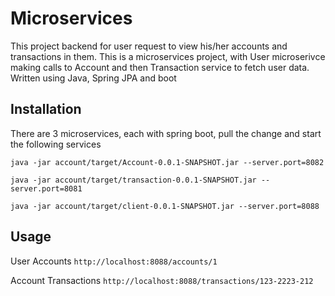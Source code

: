 # Microservices

This project backend for user request to view his/her accounts and transactions in them. This is a microservices project, with User microserivce making calls to Account and then Transaction service to fetch user data. Written using Java, Spring JPA and boot

## Installation

There are 3 microservices, each with spring boot, pull the change and 
start the following services

`java -jar account/target/Account-0.0.1-SNAPSHOT.jar --server.port=8082`

`java -jar account/target/transaction-0.0.1-SNAPSHOT.jar --server.port=8081`

`java -jar account/target/client-0.0.1-SNAPSHOT.jar --server.port=8088`


## Usage


User Accounts
`http://localhost:8088/accounts/1`

Account Transactions 
`http://localhost:8088/transactions/123-2223-212`

